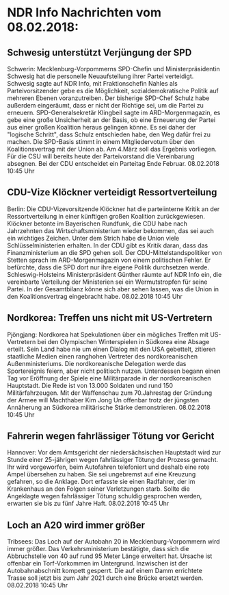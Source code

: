 # NDR Info Nachrichten vom 08.02.2018:


## Schwesig unterstützt Verjüngung der SPD
Schwerin:		Mecklenburg-Vorpommerns SPD-Chefin und Ministerpräsidentin Schwesig hat die personelle Neuaufstellung ihrer Partei verteidigt. Schwesig sagte auf NDR Info, mit Fraktionschefin Nahles als Parteivorsitzender gebe es die Möglichkeit, sozialdemokratische Politik auf mehreren Ebenen voranzutreiben. Der bisherige SPD-Chef Schulz habe außerdem eingeräumt, dass er nicht der Richtige sei, um die Partei zu erneuern. SPD-Generalsekretär Klingbeil sagte im ARD-Morgenmagazin, es gebe eine große Unsicherheit an der Basis, ob eine Erneuerung der Partei aus einer großen Koalition heraus gelingen könne. Es sei daher der "logische Schritt", dass Schulz entschieden habe, den Weg dafür frei zu machen. Die SPD-Basis stimmt in einem Mitgliedervotum über den Koalitionsvertrag mit der Union ab. Am 4.März soll das Ergebnis vorliegen. Für die CSU will bereits heute der Parteivorstand die Vereinbarung absegnen. Bei der CDU entscheidet ein Parteitag Ende Februar. 08.02.2018 10:45 Uhr 

## CDU-Vize Klöckner verteidigt Ressortverteilung
Berlin: Die CDU-Vizevorsitzende Klöckner hat die parteiinterne Kritik an der Ressortverteilung in einer künftigen großen Koalition zurückgewiesen. Klöckner betonte im Bayerischen Rundfunk, die CDU habe nach Jahrzehnten das Wirtschaftsministerium wieder bekommen, das sei auch ein wichtiges Zeichen. Unter dem Strich habe die Union viele Schlüsselministerien erhalten. In der CDU gibt es Kritik daran, dass das Finanzministerium an die SPD gehen soll. Der CDU-Mittelstandspolitiker von Stetten sprach im ARD-Morgenmagazin von einem politischen Fehler. Er befürchte, dass die SPD dort nur ihre eigene Politik durchsetzen werde. Schleswig-Holsteins Ministerpräsident Günther räumte auf NDR Info ein, die vereinbarte Verteilung der Ministerien sei ein Wermutstropfen für seine Partei. In der Gesamtbilanz könne sich aber sehen lassen, was die Union in den Koalitionsvertrag eingebracht habe. 08.02.2018 10:45 Uhr 

## Nordkorea: Treffen uns nicht mit US-Vertretern
Pjöngjang: Nordkorea hat Spekulationen über ein mögliches Treffen mit US-Vertretern bei den Olympischen Winterspielen in Südkorea eine Absage erteilt. Sein Land habe nie um einen Dialog mit den USA gebettelt, zitieren staatliche Medien einen ranghohen Vertreter des nordkoreanischen Außenministeriums. Die nordkoreanische Delegation werde das Sportereignis feiern, aber nicht politisch nutzen. Unterdessen begann einen Tag vor Eröffnung der Spiele eine Militärparade in der nordkoreanischen Hauptstadt. Die Rede ist von 13.000 Soldaten und rund 150 Militärfahrzeugen. Mit der Waffenschau zum 70.Jahrestag der Gründung der Armee will Machthaber Kim Jong Un offenbar trotz der jüngsten Annäherung an Südkorea militärische Stärke demonstrieren. 08.02.2018 10:45 Uhr 

## Fahrerin wegen fahrlässiger Tötung vor Gericht
Hannover: Vor dem Amtsgericht der niedersächsischen Hauptstadt wird zur Stunde einer 25-jährigen wegen fahrlässiger Tötung der Prozess gemacht. Ihr wird vorgeworfen, beim Autofahren telefoniert und deshalb eine rote Ampel übersehen zu haben. Sie sei ungebremst auf eine Kreuzung gefahren, so die Anklage. Dort erfasste sie einen Radfahrer, der im Krankenhaus an den Folgen seiner Verletzungen starb. Sollte die Angeklagte wegen fahrlässiger Tötung schuldig gesprochen werden, erwarten sie bis zu fünf Jahre Haft. 08.02.2018 10:45 Uhr 

## Loch an A20 wird immer größer
Tribsees: 	Das Loch auf der Autobahn 20 in Mecklenburg-Vorpommern wird immer größer. Das Verkehrsministerium bestätigte, dass sich die Abbruchstelle von 40 auf rund 95 Meter Länge erweitert hat. Ursache ist offenbar ein Torf-Vorkommen im Untergrund. Inzwischen ist der Autobahnabschnitt kompett gesperrt. Die auf einem Damm errichtete Trasse soll jetzt bis zum Jahr 2021 durch eine Brücke ersetzt werden. 08.02.2018 10:45 Uhr 
